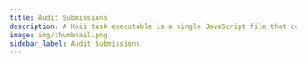 ```yaml
---
title: Audit Submissions
description: A Koii task executable is a single JavaScript file that contains all of the functions for a Koii task to function properly.
image: img/thumbnail.png
sidebar_label: Audit Submissions
---
```

